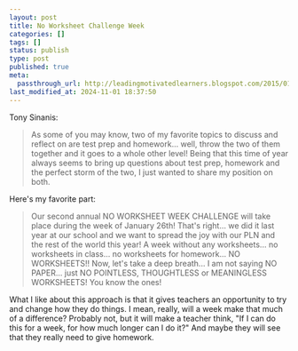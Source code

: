 ```yaml
---
layout: post
title: No Worksheet Challenge Week
categories: []
tags: []
status: publish
type: post
published: true
meta:
  passthrough_url: http://leadingmotivatedlearners.blogspot.com/2015/01/hw-test-prep-are-they-necessary.html
last_modified_at: 2024-11-01 18:37:50
---
```


Tony Sinanis:


>As some of you may know, two of my favorite topics to discuss and reflect on are test prep and homework... well, throw the two of them together and it goes to a whole other level! Being that this time of year always seems to bring up questions about test prep, homework and the perfect storm of the two, I just wanted to share my position on both.



Here's my favorite part:


>Our second annual NO WORKSHEET WEEK CHALLENGE will take place during the week of January 26th! That's right... we did it last year at our school and we want to spread the joy with our PLN and the rest of the world this year! A week without any worksheets... no worksheets in class... no worksheets for homework... NO WORKSHEETS!! Now, let's take a deep breath... I am not saying NO PAPER... just NO POINTLESS, THOUGHTLESS or MEANINGLESS WORKSHEETS! You know the ones!



What I like about this approach is that it gives teachers an opportunity to try and change how they do things. I mean, really, will a week make that much of a difference? Probably not, but it will make a teacher think, "If I can do this for a week, for how much longer can I do it?" And maybe they will see that they really need to give homework.
